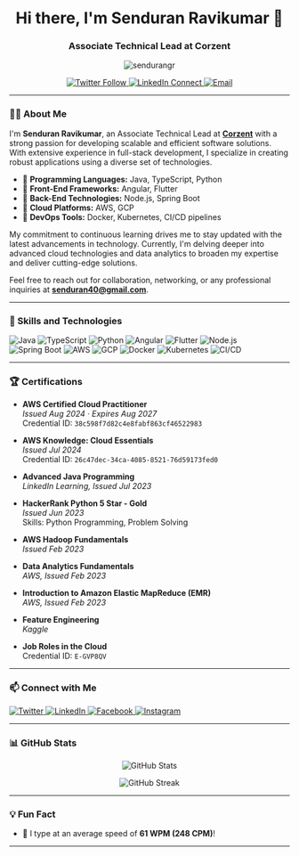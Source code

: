 <h1 align="center">Hi there, I'm Senduran Ravikumar 👋</h1>
<h3 align="center">Associate Technical Lead at Corzent</h3>

<p align="center">
  <img src="https://komarev.com/ghpvc/?username=sendurangr&label=Profile%20views&color=0e75b6&style=flat" alt="sendurangr" />
</p>

<p align="center">
  <a href="https://twitter.com/sendurangrs" target="_blank">
    <img src="https://img.shields.io/twitter/follow/sendurangrs?logo=twitter&style=for-the-badge" alt="Twitter Follow" />
  </a>
  <a href="https://linkedin.com/in/sendurangr" target="_blank">
    <img src="https://img.shields.io/badge/LinkedIn-Connect-blue?style=for-the-badge&logo=linkedin" alt="LinkedIn Connect" />
  </a>
  <a href="mailto:senduran40@gmail.com">
    <img src="https://img.shields.io/badge/Email-senduran40@gmail.com-red?style=for-the-badge&logo=gmail&logoColor=white" alt="Email" />
  </a>
</p>

---

### 👨‍💻 About Me

I'm **Senduran Ravikumar**, an Associate Technical Lead at **[Corzent](https://corzent.com/)** with a strong passion for developing scalable and efficient software solutions. With extensive experience in full-stack development, I specialize in creating robust applications using a diverse set of technologies.

- 🔹 **Programming Languages:** Java, TypeScript, Python
- 🔹 **Front-End Frameworks:** Angular, Flutter
- 🔹 **Back-End Technologies:** Node.js, Spring Boot
- 🔹 **Cloud Platforms:** AWS, GCP
- 🔹 **DevOps Tools:** Docker, Kubernetes, CI/CD pipelines

My commitment to continuous learning drives me to stay updated with the latest advancements in technology. Currently, I'm delving deeper into advanced cloud technologies and data analytics to broaden my expertise and deliver cutting-edge solutions.

Feel free to reach out for collaboration, networking, or any professional inquiries at **senduran40@gmail.com**.

---

### 🚀 Skills and Technologies

<p align="left">
  <img src="https://img.shields.io/badge/Java-ED8B00?style=for-the-badge&logo=java&logoColor=white" alt="Java" />
  <img src="https://img.shields.io/badge/TypeScript-007ACC?style=for-the-badge&logo=typescript&logoColor=white" alt="TypeScript" />
  <img src="https://img.shields.io/badge/Python-3776AB?style=for-the-badge&logo=python&logoColor=white" alt="Python" />
  <img src="https://img.shields.io/badge/Angular-DD0031?style=for-the-badge&logo=angular&logoColor=white" alt="Angular" />
  <img src="https://img.shields.io/badge/Flutter-02569B?style=for-the-badge&logo=flutter&logoColor=white" alt="Flutter" />
  <img src="https://img.shields.io/badge/Node.js-339933?style=for-the-badge&logo=nodedotjs&logoColor=white" alt="Node.js" />
  <img src="https://img.shields.io/badge/Spring%20Boot-6DB33F?style=for-the-badge&logo=springboot&logoColor=white" alt="Spring Boot" />
  <img src="https://img.shields.io/badge/AWS-232F3E?style=for-the-badge&logo=amazonaws&logoColor=white" alt="AWS" />
  <img src="https://img.shields.io/badge/GCP-4285F4?style=for-the-badge&logo=googlecloud&logoColor=white" alt="GCP" />
  <img src="https://img.shields.io/badge/Docker-2496ED?style=for-the-badge&logo=docker&logoColor=white" alt="Docker" />
  <img src="https://img.shields.io/badge/Kubernetes-326CE5?style=for-the-badge&logo=kubernetes&logoColor=white" alt="Kubernetes" />
  <img src="https://img.shields.io/badge/CI%2FCD-4285F4?style=for-the-badge&logo=githubactions&logoColor=white" alt="CI/CD" />
</p>

---

### 🏆 Certifications

- **AWS Certified Cloud Practitioner**  
  *Issued Aug 2024 · Expires Aug 2027*  
  Credential ID: `38c598f7d82c4e8fabf863cf46522983`
  
- **AWS Knowledge: Cloud Essentials**  
  *Issued Jul 2024*  
  Credential ID: `26c47dec-34ca-4085-8521-76d59173fed0`
  
- **Advanced Java Programming**  
  *LinkedIn Learning, Issued Jul 2023*
  
- **HackerRank Python 5 Star - Gold**  
  *Issued Jun 2023*  
  Skills: Python Programming, Problem Solving
  
- **AWS Hadoop Fundamentals**  
  *Issued Feb 2023*
  
- **Data Analytics Fundamentals**  
  *AWS, Issued Feb 2023*
  
- **Introduction to Amazon Elastic MapReduce (EMR)**  
  *AWS, Issued Feb 2023*
  
- **Feature Engineering**  
  *Kaggle*
  
- **Job Roles in the Cloud**  
  Credential ID: `E-GVP8QV`

---

### 📫 Connect with Me

<p align="left">
  <a href="https://twitter.com/sendurangrs" target="_blank">
    <img src="https://img.shields.io/badge/Twitter-1DA1F2?style=for-the-badge&logo=twitter&logoColor=white" alt="Twitter" />
  </a>
  <a href="https://linkedin.com/in/sendurangr" target="_blank">
    <img src="https://img.shields.io/badge/LinkedIn-0A66C2?style=for-the-badge&logo=linkedin&logoColor=white" alt="LinkedIn" />
  </a>
  <a href="https://facebook.com/senduran.grs" target="_blank">
    <img src="https://img.shields.io/badge/Facebook-1877F2?style=for-the-badge&logo=facebook&logoColor=white" alt="Facebook" />
  </a>
  <a href="https://instagram.com/senduran_grs" target="_blank">
    <img src="https://img.shields.io/badge/Instagram-E4405F?style=for-the-badge&logo=instagram&logoColor=white" alt="Instagram" />
  </a>
</p>

---

### 📊 GitHub Stats

<p align="center">
  <img src="https://github-readme-stats.vercel.app/api?username=sendurangr&show_icons=true&theme=dracula&locale=en" alt="GitHub Stats" />
</p>

<p align="center">
  <img src="https://github-readme-streak-stats.herokuapp.com/?user=sendurangr&theme=dark" alt="GitHub Streak" />
</p>

---

### 💡 Fun Fact

- 🎯 I type at an average speed of **61 WPM (248 CPM)**!

---

<!--
**sendurangr/sendurangr** is a ✨ special ✨ repository because its `README.md` (this file) appears on your GitHub profile.
-->

